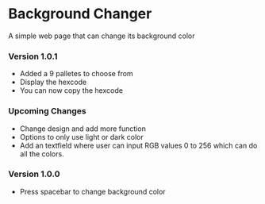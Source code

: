 # Background Changer

A simple web page that can change its background color

### Version 1.0.1

-   Added a 9 palletes to choose from
-   Display the hexcode
-   You can now copy the hexcode

### Upcoming Changes

-   Change design and add more function
-   Options to only use light or dark color
-   Add an textfield where user can input RGB values 0 to 256 which can do all the colors.

### Version 1.0.0

-   Press spacebar to change background color

